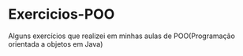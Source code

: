 # Exercicios-POO
Alguns exercícios que realizei em minhas aulas de POO(Programação orientada a objetos em Java)
